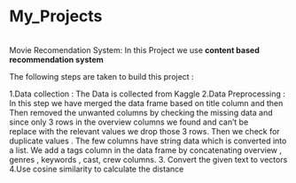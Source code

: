 # My_Projects
<br>
Movie Recomendation System:
In this  Project we use <b>content based recommendation system</b>

The following steps are taken to build this project :

1.Data collection : The Data is collected from Kaggle 
2.Data Preprocessing :  	
  	In this step we have merged the data frame based on title column and then 
	  Then removed the unwanted columns by checking the missing data and since only 3 rows in the overview columns we found and can’t be        
	  replace with the relevant values we drop those 3 rows. 
    Then we check for duplicate values .
	  The few columns have string data which is converted into a list.
	  We add a tags column in the data frame by concatenating  overview , genres , keywords , cast, crew 	columns.
3. Convert the given text to vectors 
4.Use cosine similarity to calculate the distance
